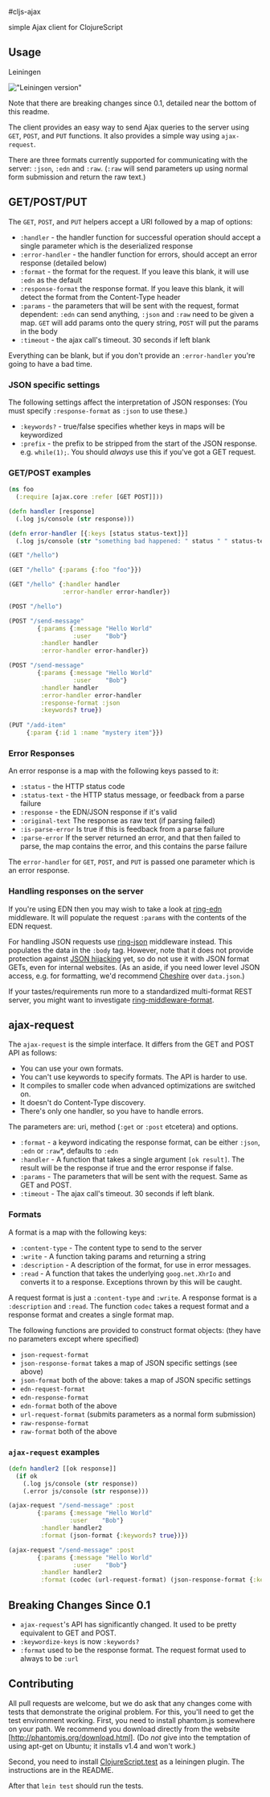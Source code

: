 #cljs-ajax

simple Ajax client for ClojureScript

## Usage

Leiningen

!["Leiningen version"](https://clojars.org/cljs-ajax/latest-version.svg)

Note that there are breaking changes since 0.1, detailed near the bottom of this readme.

The client provides an easy way to send Ajax queries to the server using `GET`, `POST`, and `PUT` functions.
It also provides a simple way using `ajax-request`.

There are three formats currently supported for communicating with the server:  `:json`, `:edn` and `:raw`.
(`:raw` will send parameters up using normal form submission and return the raw text.)

## GET/POST/PUT

The `GET`, `POST`, and `PUT` helpers accept a URI followed by a map of options:

* `:handler` - the handler function for successful operation should accept a single parameter which is the deserialized response
* `:error-handler` - the handler function for errors, should accept an error response (detailed below)
* `:format` - the format for the request.  If you leave this blank, it will use `:edn` as the default
* `:response-format`  the response format.  If you leave this blank, it will detect the format from the Content-Type header
* `:params` - the parameters that will be sent with the request,  format dependent: `:edn` can send anything, `:json` and `:raw` need to be given a map.  `GET` will add params onto the query string, `POST` will put the params in the body
* `:timeout` - the ajax call's timeout.  30 seconds if left blank

Everything can be blank, but if you don't provide an `:error-handler` you're going to have a bad time.

### JSON specific settings

The following settings affect the interpretation of JSON responses:  (You must specify `:response-format` as `:json` to use these.)

* `:keywords?` - true/false specifies whether keys in maps will be keywordized
* `:prefix` - the prefix to be stripped from the start of the JSON response. e.g. `while(1);`.  You should *always* use this if you've got a GET request.

### GET/POST examples

```clojure
(ns foo
  (:require [ajax.core :refer [GET POST]]))

(defn handler [response]
  (.log js/console (str response)))

(defn error-handler [{:keys [status status-text]}]
  (.log js/console (str "something bad happened: " status " " status-text)))

(GET "/hello")

(GET "/hello" {:params {:foo "foo"}})

(GET "/hello" {:handler handler
               :error-handler error-handler})

(POST "/hello")

(POST "/send-message"
        {:params {:message "Hello World"
                  :user    "Bob"}
         :handler handler
         :error-handler error-handler})

(POST "/send-message"
        {:params {:message "Hello World"
                  :user    "Bob"}
         :handler handler
         :error-handler error-handler
         :response-format :json
         :keywords? true})
         
(PUT "/add-item"
     {:param {:id 1 :name "mystery item"}})         
```

### Error Responses

An error response is a map with the following keys passed to it:

* `:status` - the HTTP status code
* `:status-text` - the HTTP status message, or feedback from a parse failure
* `:response` - the EDN/JSON response if it's valid
* `:original-text` The response as raw text (if parsing failed)
* `:is-parse-error` Is true if this is feedback from a parse failure
* `:parse-error` If the server returned an error, and that then failed to parse, the map contains the error, and this contains the parse failure

The `error-handler` for `GET`, `POST`, and `PUT` is passed one parameter which is an error response.

### Handling responses on the server

If you're using EDN then you may wish to take a look at [ring-edn](https://github.com/tailrecursion/ring-edn) middleware. It will populate the request `:params` with the contents of the EDN request.

For handling JSON requests use [ring-json](https://github.com/ring-clojure/ring-json) middleware instead.  This populates the data in the `:body` tag.  However, note that it does not provide protection against [JSON hijacking](https://github.com/ring-clojure/ring-json/issues/14) yet, so do not use it with JSON format GETs, even for internal websites.  (As an aside, if you need lower level JSON access, e.g. for formatting, we'd recommend [Cheshire](https://github.com/dakrone/cheshire) over `data.json`.)

If your tastes/requirements run more to a standardized multi-format REST server, you might want to investigate [ring-middleware-format](https://github.com/ngrunwald/ring-middleware-format).

## ajax-request

The `ajax-request` is the simple interface.  It differs from the GET and POST API as follows:
* You can use your own formats.
* You can't use keywords to specify formats.  The API is harder to use.
* It compiles to smaller code when advanced optimizations are switched on.
* It doesn't do Content-Type discovery.
* There's only one handler, so you have to handle errors.

The parameters are: uri, method (`:get` or `:post` etcetera) and options.
* `:format` - a keyword indicating the response format, can be either `:json`, `:edn` or `:raw`\*, defaults to `:edn`
* `:handler` - A function that takes a single argument `[ok result]`.  The result will be the response if true and the error response if false.
* `:params` - The parameters that will be sent with the request.  Same as GET and POST.
* `:timeout` - The ajax call's timeout.  30 seconds if left blank.

### Formats

A format is a map with the following keys:
* `:content-type` - The content type to send to the server
* `:write` - A function taking params and returning a string
* `:description` - A description of the format, for use in error messages.
* `:read` - A function that takes the underlying `goog.net.XhrIo` and converts it to a response.  Exceptions thrown by this will be caught.

A request format is just a `:content-type` and `:write`.  A response format is a `:description` and `:read`.
The function `codec` takes a request format and a response format and creates a single format map.

The following functions are provided to construct format objects:  (they have no parameters except where specified)
* `json-request-format`
* `json-response-format` takes a map of JSON specific settings (see above)
* `json-format` both of the above:  takes a map of JSON specific settings
* `edn-request-format`
* `edn-response-format`
* `edn-format` both of the above
* `url-request-format`  (submits parameters as a normal form submission)
* `raw-response-format`
* `raw-format` both of the above

### `ajax-request` examples

```clj
(defn handler2 [[ok response]]
  (if ok
    (.log js/console (str response))
    (.error js/console (str response)))

(ajax-request "/send-message" :post
        {:params {:message "Hello World"
                 :user    "Bob"}
         :handler handler2
         :format (json-format {:keywords? true})})

(ajax-request "/send-message" :post
        {:params {:message "Hello World"
                  :user    "Bob"}
         :handler handler2
         :format (codec (url-request-format) (json-response-format {:keywords? true}))})
```

## Breaking Changes Since 0.1

* `ajax-request`'s API has significantly changed.  It used to be pretty equivalent to GET and POST.
* `:keywordize-keys` is now `:keywords?`
* `:format` used to be the response format.  The request format used to always to be `:url`

## Contributing

All pull requests are welcome, but we do ask that any changes come with tests that demonstrate the original problem.  For this, you'll need to get the test environment working.  First, you need to install phantom.js somewhere on your path.  We recommend you download directly from the website [http://phantomjs.org/download.html].  (Do _not_ give into the temptation of using apt-get on Ubuntu; it installs v1.4 and won't work.)

Second, you need to install [ClojureScript.test](https://github.com/cemerick/clojurescript.test) as a leiningen plugin.  The instructions are in the README.

After that `lein test` should run the tests.
